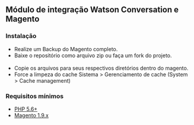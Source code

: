 <h2>Módulo de integração Watson Conversation e Magento</h2>


<h3>Instalação</h3>
<ul>
  <li>Realize um Backup do Magento completo.</li>
  <li>Baixe o repositório como arquivo zip ou faça um fork do projeto.</li>
  <li>Copie os arquivos para seus respectivos diretórios dentro do magento.</li>
  <li>Force a limpeza do cache Sistema > Gerenciamento de cache (System > Cache management)</li>
</ul>

<h3>Requisitos mínimos</h3>

<ul>
  <li><a href="http://www.php.net/">PHP 5.6+</a></li>
  <li><a href="https://magento.com/">Magento 1.9.x</a></li>
</ul>

